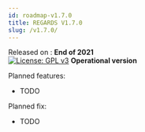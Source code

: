 ```yaml
---
id: roadmap-v1.7.0
title: REGARDS V1.7.0
slug: /v1.7.0/
---
```


Released on : **End of 2021**  
[![License: GPL v3](https://img.shields.io/badge/License-GPLv3-blue.svg)](https://www.gnu.org/licenses/gpl-3.0)
**Operational version**

Planned features:

- TODO

Planned fix:

- TODO
